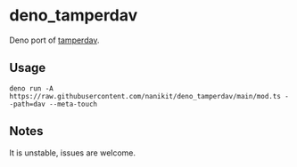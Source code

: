 # deno_tamperdav

Deno port of [tamperdav](https://github.com/Tampermonkey/tamperdav).

## Usage

```
deno run -A https://raw.githubusercontent.com/nanikit/deno_tamperdav/main/mod.ts --path=dav --meta-touch
```

## Notes

It is unstable, issues are welcome.
